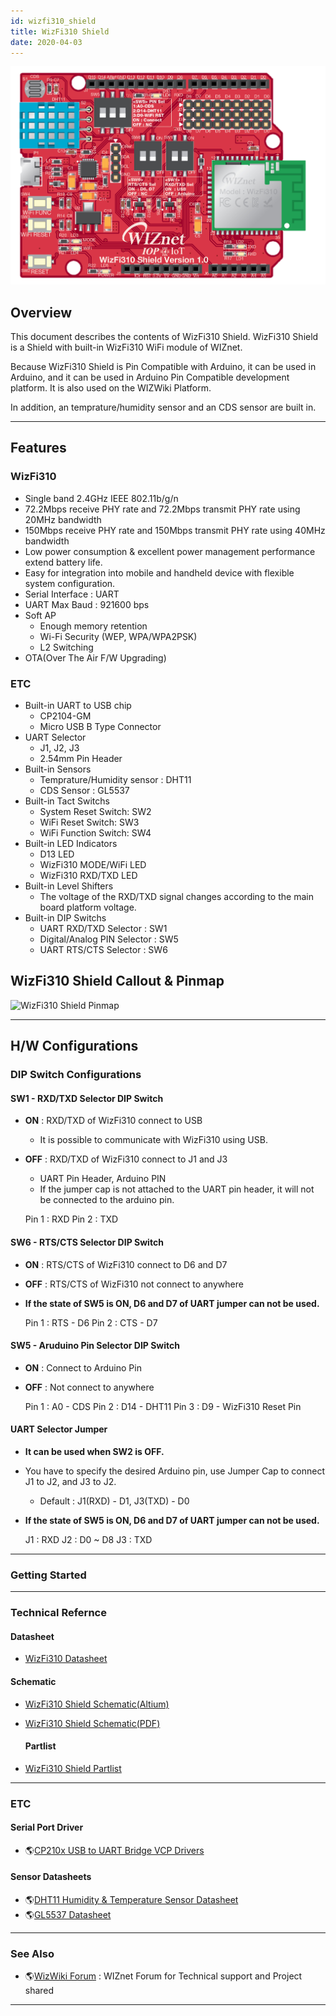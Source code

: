 ```yaml
---
id: wizfi310_shield
title: WizFi310 Shield
date: 2020-04-03
---
```


![WizFi310 Shield](/img/osh/wizfi310_shield/wizfi310_shield_1.png)

## Overview

This document describes the contents of WizFi310 Shield. WizFi310 Shield
is a Shield with built-in WizFi310 WiFi module of WIZnet.

Because WizFi310 Shield is Pin Compatible with Arduino, it can be used
in Arduino, and it can be used in Arduino Pin Compatible development
platform. It is also used on the WIZWiki Platform.

In addition, an temprature/humidity sensor and an CDS sensor are built
in.

-----

## Features

### WizFi310

  - Single band 2.4GHz IEEE 802.11b/g/n
  - 72.2Mbps receive PHY rate and 72.2Mbps transmit PHY rate using 20MHz
    bandwidth
  - 150Mbps receive PHY rate and 150Mbps transmit PHY rate using 40MHz
    bandwidth
  - Low power consumption & excellent power management performance
    extend battery life.
  - Easy for integration into mobile and handheld device with flexible
    system configuration.
  - Serial Interface : UART
  - UART Max Baud : 921600 bps
  - Soft AP
      - Enough memory retention
      - Wi-Fi Security (WEP, WPA/WPA2PSK)
      - L2 Switching 
  - OTA(Over The Air F/W Upgrading)

### ETC

  - Built-in UART to USB chip
      - CP2104-GM
      - Micro USB B Type Connector
  - UART Selector
      - J1, J2, J3
      - 2.54mm Pin Header
  - Built-in Sensors
      - Temprature/Humidity sensor : DHT11
      - CDS Sensor : GL5537
  - Built-in Tact Switchs
      - System Reset Switch: SW2
      - WiFi Reset Switch: SW3
      - WiFi Function Switch: SW4
  - Built-in LED Indicators
      - D13 LED
      - WizFi310 MODE/WiFi LED
      - WizFi310 RXD/TXD LED
  - Built-in Level Shifters
      - The voltage of the RXD/TXD signal changes according to the main
        board platform voltage.
  - Built-in DIP Switchs
      - UART RXD/TXD Selector : SW1
      - Digital/Analog PIN Selector : SW5
      - UART RTS/CTS Selector : SW6

## WizFi310 Shield Callout & Pinmap

![WizFi310 Shield
Pinmap](/img/osh/wizfi310_shield/wizfi310_shield_pinmap.png)

-----

## H/W Configurations

### DIP Switch Configurations

#### SW1 - RXD/TXD Selector DIP Switch

  - **ON** : RXD/TXD of WizFi310 connect to USB
      - It is possible to communicate with WizFi310 using USB.
  - **OFF** : RXD/TXD of WizFi310 connect to J1 and J3
      - UART Pin Header, Arduino PIN
      - If the jumper cap is not attached to the UART pin header, it
        will not be connected to the arduino pin.



    Pin 1 : RXD
    Pin 2 : TXD

#### SW6 - RTS/CTS Selector DIP Switch

  - **ON** : RTS/CTS of WizFi310 connect to D6 and D7
  - **OFF** : RTS/CTS of WizFi310 not connect to anywhere
  - **If the state of SW5 is ON, D6 and D7 of UART jumper can not be
    used.**



    Pin 1 : RTS - D6
    Pin 2 : CTS - D7

#### SW5 - Aruduino Pin Selector DIP Switch

  - **ON** : Connect to Arduino Pin
  - **OFF** : Not connect to anywhere



    Pin 1 : A0 - CDS
    Pin 2 : D14 - DHT11
    Pin 3 : D9 - WizFi310 Reset Pin

#### UART Selector Jumper

  - **It can be used when SW2 is OFF.**
  - You have to specify the desired Arduino pin, use Jumper Cap to
    connect J1 to J2, and J3 to J2.
      - Default : J1(RXD) - D1, J3(TXD) - D0
  - **If the state of SW5 is ON, D6 and D7 of UART jumper can not be
    used.**



    J1 : RXD
    J2 : D0 ~ D8
    J3 : TXD

-----

### Getting Started

-----

### Technical Refernce

#### Datasheet

  - [WizFi310 Datasheet](../../Product/Wi-Fi-Module/WizFi310/datasheet)

#### Schematic

  - [WizFi310 Shield Schematic(Altium)](/img/osh/wizfi310_shield/wizfi310_shield_sch_v100.zip)
  - <a href="/img/osh/wizfi310_shield/wizfi310_shield_sch_v100.pdf" target="_blank">WizFi310 Shield Schematic(PDF)</a>
    #### Partlist

  - <a href="/img/osh/wizfi310_shield/wizfi310_shield_pl_v100_170329.pdf" target="_blank">WizFi310 Shield Partlist</a>

-----

### ETC

#### Serial Port Driver

  - 🌎[CP210x USB to UART Bridge VCP Drivers](http://www.silabs.com/products/development-tools/software/usb-to-uart-bridge-vcp-drivers)

#### Sensor Datasheets

  - 🌎<a href="http://www.micropik.com/PDF/dht11.pdf" target="_blank">DHT11 Humidity & Temperature Sensor Datasheet</a>
  - 🌎<a href="https://www.kth.se/social/files/54ef17dbf27654753f437c56/GL5537.pdf" target="_blank">GL5537 Datasheet</a>

-----

### See Also

   * 🌎[WizWiki Forum](https://forum.wiznet.io/) : WIZnet Forum for Technical support and Project shared

-----


